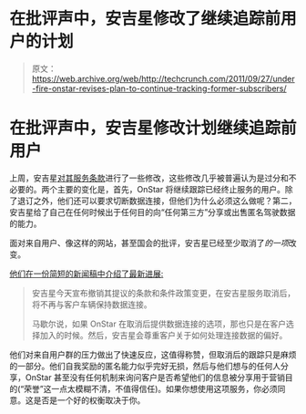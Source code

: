 # 在批评声中，安吉星修改了继续追踪前用户的计划

> 原文：<https://web.archive.org/web/http://techcrunch.com/2011/09/27/under-fire-onstar-revises-plan-to-continue-tracking-former-subscribers/>

# 在批评声中，安吉星修改计划继续追踪前用户

上周，安吉星[对其服务条款](https://web.archive.org/web/20230203091637/https://techcrunch.com/2011/09/21/onstar-amends-its-terms-of-service-to-allow-for-tracking-without-consent/)进行了一些修改，这些修改几乎被普遍认为是过分和不必要的。两个主要的变化是，首先，OnStar 将继续跟踪已经终止服务的用户。除了退订之外，他们还可以要求切断数据连接，但他们为什么必须这么做呢？第二，安吉星给了自己在任何时候出于任何目的向“任何第三方”分享或出售匿名驾驶数据的能力。

面对来自用户、像这样的网站，甚至国会的批评，安吉星已经至少取消了*的一项*改变。

[他们在一份简短的新闻稿中介绍了最新进展:](https://web.archive.org/web/20230203091637/http://media.gm.com/content/media/us/en/onstar/news.detail.html/content/Pages/news/us/en/2011/Sep/0927_onstar)

> 安吉星今天宣布撤销其提议的条款和条件政策变更，在安吉星服务取消后，将不再与客户车辆保持数据连接。
> 
> 马歇尔说，如果 OnStar 在取消后提供数据连接的选项，那也只是在客户选择加入的时候。然后，安吉星会尊重客户关于如何处理连接数据的偏好。

他们对来自用户群的压力做出了快速反应，这值得称赞，但取消后的跟踪只是麻烦的一部分。他们自我奖励的匿名能力似乎完好无损，然后与他们想与的任何人分享，OnStar 甚至没有任何机制来询问客户是否希望他们的信息被分享用于营销目的(“荣誉”这一点太模糊不清，不值得信任)。如果你想使用这项服务，你必须同意。这是否是一个好的权衡取决于你。